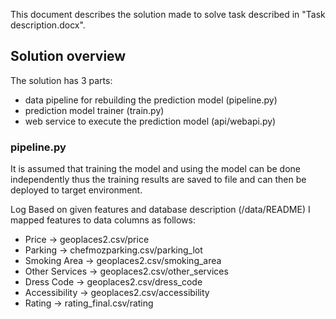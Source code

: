 This document describes the solution made to solve task described in "Task description.docx".

## Solution overview
The solution has 3 parts: 
* data pipeline for rebuilding the prediction model (pipeline.py)
* prediction model trainer (train.py)
* web service to execute the prediction model (api/webapi.py)

### pipeline.py

It is assumed that training the model and using the model can be done independently thus the training results are saved to file and can then be deployed to target environment.



Log
Based on given features and database description (/data/README) I mapped features to data columns as follows:
* Price -> geoplaces2.csv/price
* Parking -> chefmozparking.csv/parking_lot
* Smoking Area -> geoplaces2.csv/smoking_area
* Other Services -> geoplaces2.csv/other_services
* Dress Code -> geoplaces2.csv/dress_code
* Accessibility -> geoplaces2.csv/accessibility
* Rating -> rating_final.csv/rating

